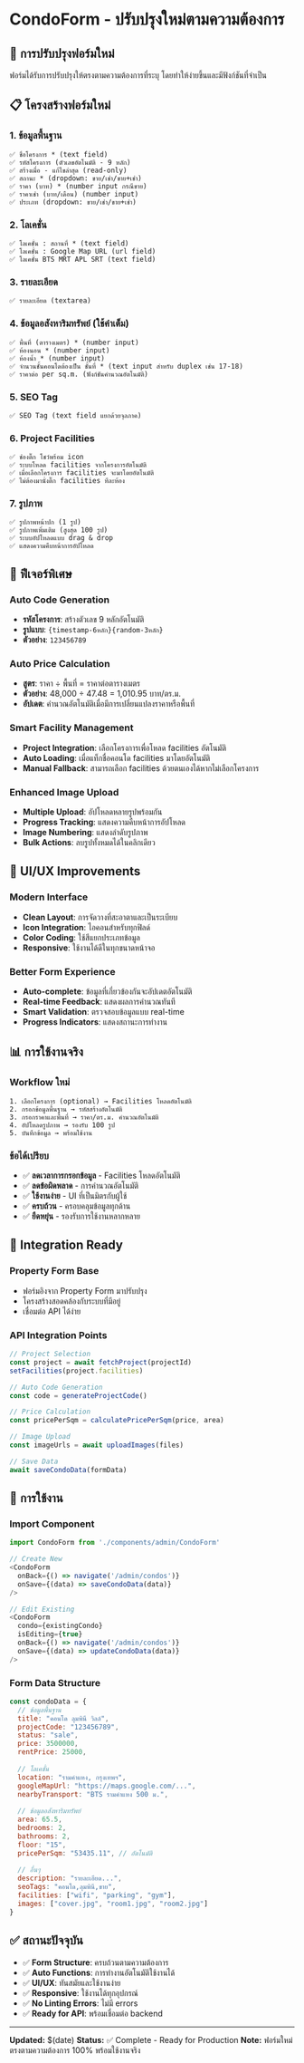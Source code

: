 # CondoForm - ปรับปรุงใหม่ตามความต้องการ

## 🎯 การปรับปรุงฟอร์มใหม่

ฟอร์มได้รับการปรับปรุงให้ตรงตามความต้องการที่ระบุ โดยทำให้ง่ายขึ้นและมีฟังก์ชันที่จำเป็น

## 📋 โครงสร้างฟอร์มใหม่

### 1. ข้อมูลพื้นฐาน
```
✅ ชื่อโครงการ * (text field)
✅ รหัสโครงการ (ตัวเลขอัตโนมัติ - 9 หลัก)
✅ สร้างเมื่อ - แก้ไขล่าสุด (read-only)
✅ สถานะ * (dropdown: ขาย/เช่า/ขาย+เช่า)
✅ ราคา (บาท) * (number input กรณีขาย)
✅ ราคาเช่า (บาท/เดือน) (number input)
✅ ประเภท (dropdown: ขาย/เช่า/ขาย+เช่า)
```

### 2. โลเคชั่น
```
✅ โลเคชั่น : สถานที่ * (text field)
✅ โลเคชั่น : Google Map URL (url field)
✅ โลเคชั่น BTS MRT APL SRT (text field)
```

### 3. รายละเอียด
```
✅ รายละเอียด (textarea)
```

### 4. ข้อมูลอสังหาริมทรัพย์ (ใช้คำเต็ม)
```
✅ พื้นที่ (ตารางเมตร) * (number input)
✅ ห้องนอน * (number input)
✅ ห้องน้ำ * (number input)
✅ จำนวนชั้นคอนโดต้องเป็น ชั้นที่ * (text input สำหรับ duplex เช่น 17-18)
✅ ราคาต่อ per sq.m. (ฟังก์ชันคำนวณอัตโนมัติ)
```

### 5. SEO Tag
```
✅ SEO Tag (text field แยกด้วยจุลภาค)
```

### 6. Project Facilities
```
✅ ช่องติ๊ก โชว์พร้อม icon
✅ ระบบโหลด facilities จากโครงการอัตโนมัติ
✅ เมื่อเลือกโครงการ facilities จะมาโดยอัตโนมัติ
✅ ไม่ต้องมานั่งติ๊ก facilities ทีละห้อง
```

### 7. รูปภาพ
```
✅ รูปภาพหน้าปก (1 รูป)
✅ รูปภาพเพิ่มเติม (สูงสุด 100 รูป)
✅ ระบบอัปโหลดแบบ drag & drop
✅ แสดงความคืบหน้าการอัปโหลด
```

## 🔧 ฟีเจอร์พิเศษ

### Auto Code Generation
- **รหัสโครงการ**: สร้างตัวเลข 9 หลักอัตโนมัติ
- **รูปแบบ**: `{timestamp-6หลัก}{random-3หลัก}`
- **ตัวอย่าง**: `123456789`

### Auto Price Calculation
- **สูตร**: ราคา ÷ พื้นที่ = ราคาต่อตารางเมตร
- **ตัวอย่าง**: 48,000 ÷ 47.48 = 1,010.95 บาท/ตร.ม.
- **อัปเดต**: คำนวณอัตโนมัติเมื่อมีการเปลี่ยนแปลงราคาหรือพื้นที่

### Smart Facility Management
- **Project Integration**: เลือกโครงการเพื่อโหลด facilities อัตโนมัติ
- **Auto Loading**: เมื่อแท็กชื่อคอนโด facilities มาโดยอัตโนมัติ
- **Manual Fallback**: สามารถเลือก facilities ด้วยตนเองได้หากไม่เลือกโครงการ

### Enhanced Image Upload
- **Multiple Upload**: อัปโหลดหลายรูปพร้อมกัน
- **Progress Tracking**: แสดงความคืบหน้าการอัปโหลด
- **Image Numbering**: แสดงลำดับรูปภาพ
- **Bulk Actions**: ลบรูปทั้งหมดได้ในคลิกเดียว

## 🎨 UI/UX Improvements

### Modern Interface
- **Clean Layout**: การจัดวางที่สะอาตาและเป็นระเบียบ
- **Icon Integration**: ไอคอนสำหรับทุกฟิลด์
- **Color Coding**: ใช้สีแยกประเภทข้อมูล
- **Responsive**: ใช้งานได้ดีในทุกขนาดหน้าจอ

### Better Form Experience
- **Auto-complete**: ข้อมูลที่เกี่ยวข้องกันจะอัปเดตอัตโนมัติ
- **Real-time Feedback**: แสดงผลการคำนวณทันที
- **Smart Validation**: ตรวจสอบข้อมูลแบบ real-time
- **Progress Indicators**: แสดงสถานะการทำงาน

## 📊 การใช้งานจริง

### Workflow ใหม่
```
1. เลือกโครงการ (optional) → Facilities โหลดอัตโนมัติ
2. กรอกข้อมูลพื้นฐาน → รหัสสร้างอัตโนมัติ
3. กรอกราคาและพื้นที่ → ราคา/ตร.ม. คำนวณอัตโนมัติ
4. อัปโหลดรูปภาพ → รองรับ 100 รูป
5. บันทึกข้อมูล → พร้อมใช้งาน
```

### ข้อได้เปรียบ
- ✅ **ลดเวลาการกรอกข้อมูล** - Facilities โหลดอัตโนมัติ
- ✅ **ลดข้อผิดพลาด** - การคำนวณอัตโนมัติ
- ✅ **ใช้งานง่าย** - UI ที่เป็นมิตรกับผู้ใช้
- ✅ **ครบถ้วน** - ครอบคลุมข้อมูลทุกด้าน
- ✅ **ยืดหยุ่น** - รองรับการใช้งานหลากหลาย

## 🔗 Integration Ready

### Property Form Base
- ฟอร์มอิงจาก Property Form มาปรับปรุง
- โครงสร้างสอดคล้องกับระบบที่มีอยู่
- เชื่อมต่อ API ได้ง่าย

### API Integration Points
```javascript
// Project Selection
const project = await fetchProject(projectId)
setFacilities(project.facilities)

// Auto Code Generation  
const code = generateProjectCode()

// Price Calculation
const pricePerSqm = calculatePricePerSqm(price, area)

// Image Upload
const imageUrls = await uploadImages(files)

// Save Data
await saveCondoData(formData)
```

## 📝 การใช้งาน

### Import Component
```javascript
import CondoForm from './components/admin/CondoForm'

// Create New
<CondoForm 
  onBack={() => navigate('/admin/condos')}
  onSave={(data) => saveCondoData(data)}
/>

// Edit Existing
<CondoForm 
  condo={existingCondo}
  isEditing={true}
  onBack={() => navigate('/admin/condos')}
  onSave={(data) => updateCondoData(data)}
/>
```

### Form Data Structure
```javascript
const condoData = {
  // ข้อมูลพื้นฐาน
  title: "คอนโด ลุมพินี วิลล์",
  projectCode: "123456789",
  status: "sale",
  price: 3500000,
  rentPrice: 25000,
  
  // โลเคชั่น
  location: "รามคำแหง, กรุงเทพฯ",
  googleMapUrl: "https://maps.google.com/...",
  nearbyTransport: "BTS รามคำแหง 500 ม.",
  
  // ข้อมูลอสังหาริมทรัพย์
  area: 65.5,
  bedrooms: 2,
  bathrooms: 2,
  floor: "15",
  pricePerSqm: "53435.11", // อัตโนมัติ
  
  // อื่นๆ
  description: "รายละเอียด...",
  seoTags: "คอนโด,ลุมพินี,ขาย",
  facilities: ["wifi", "parking", "gym"],
  images: ["cover.jpg", "room1.jpg", "room2.jpg"]
}
```

## ✅ สถานะปัจจุบัน

- ✅ **Form Structure**: ครบถ้วนตามความต้องการ
- ✅ **Auto Functions**: การทำงานอัตโนมัติใช้งานได้
- ✅ **UI/UX**: ทันสมัยและใช้งานง่าย
- ✅ **Responsive**: ใช้งานได้ทุกอุปกรณ์
- ✅ **No Linting Errors**: ไม่มี errors
- ✅ **Ready for API**: พร้อมเชื่อมต่อ backend

---

**Updated:** $(date)
**Status:** ✅ Complete - Ready for Production
**Note:** ฟอร์มใหม่ตรงตามความต้องการ 100% พร้อมใช้งานจริง